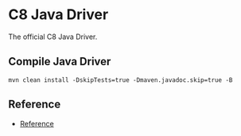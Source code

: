 # C8 Java Driver

The official C8 Java Driver.

## Compile Java Driver

```
mvn clean install -DskipTests=true -Dmaven.javadoc.skip=true -B
```


## Reference

- [Reference](docs/Drivers/Java/Reference/README.md)
